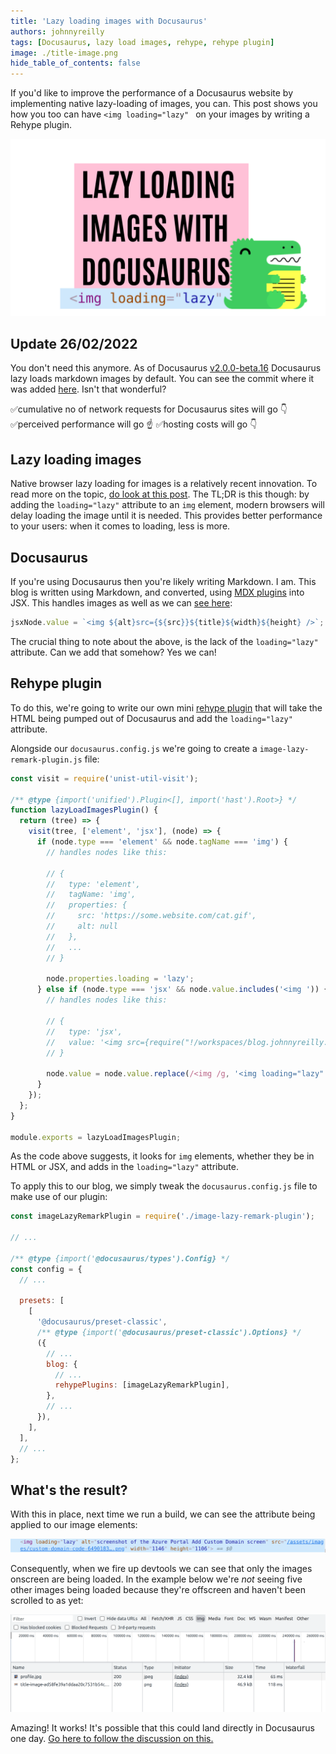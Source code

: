 ```yaml
---
title: 'Lazy loading images with Docusaurus'
authors: johnnyreilly
tags: [Docusaurus, lazy load images, rehype, rehype plugin]
image: ./title-image.png
hide_table_of_contents: false
---
```


If you'd like to improve the performance of a Docusaurus website by implementing native lazy-loading of images, you can. This post shows you how you too can have `<img loading="lazy" ` on your images by writing a Rehype plugin.

![title image reading "Lazy loading images with Docusaurus" with a Docusaurus logo and an image that reads `<img loading="lazy" `](title-image.png)

## Update 26/02/2022

You don't need this anymore. As of Docusaurus [v2.0.0-beta.16](https://github.com/facebook/docusaurus/releases/tag/v2.0.0-beta.16) Docusaurus lazy loads markdown images by default. You can see the commit where it was added [here](https://github.com/facebook/docusaurus/pull/6598). Isn't that wonderful?

✅cumulative no of network requests for Docusaurus sites will go 👇
✅perceived performance will go ☝️
✅hosting costs will go 👇

## Lazy loading images

Native browser lazy loading for images is a relatively recent innovation. To read more on the topic, [do look at this post](https://web.dev/browser-level-image-lazy-loading/). The TL;DR is this though: by adding the `loading="lazy"` attribute to an `img` element, modern browsers will delay loading the image until it is needed. This provides better performance to your users: when it comes to loading, less is more.

## Docusaurus

If you're using Docusaurus then you're likely writing Markdown. I am. This blog is written using Markdown, and converted, using [MDX plugins](https://docusaurus.io/docs/next/markdown-features/plugins) into JSX. This handles images as well as we can [see here](https://github.com/facebook/docusaurus/blob/6ec0db4722cbf988fd5280a4442223637c2de8d7/packages/docusaurus-mdx-loader/src/remark/transformImage/index.ts#L79):

```ts
jsxNode.value = `<img ${alt}src={${src}}${title}${width}${height} />`;
```

The crucial thing to note about the above, is the lack of the `loading="lazy"` attribute. Can we add that somehow? Yes we can!

## Rehype plugin

To do this, we're going to write our own mini [rehype plugin](https://github.com/rehypejs) that will take the HTML being pumped out of Docusaurus and add the `loading="lazy"` attribute.

Alongside our `docusaurus.config.js` we're going to create a `image-lazy-remark-plugin.js` file:

```js
const visit = require('unist-util-visit');

/** @type {import('unified').Plugin<[], import('hast').Root>} */
function lazyLoadImagesPlugin() {
  return (tree) => {
    visit(tree, ['element', 'jsx'], (node) => {
      if (node.type === 'element' && node.tagName === 'img') {
        // handles nodes like this:

        // {
        //   type: 'element',
        //   tagName: 'img',
        //   properties: {
        //     src: 'https://some.website.com/cat.gif',
        //     alt: null
        //   },
        //   ...
        // }

        node.properties.loading = 'lazy';
      } else if (node.type === 'jsx' && node.value.includes('<img ')) {
        // handles nodes like this:

        // {
        //   type: 'jsx',
        //   value: '<img src={require("!/workspaces/blog.johnnyreilly.com/blog-website/node_modules/url-loader/dist/cjs.js?limit=10000&name=assets/images/[name]-[hash].[ext]&fallback=/workspaces/blog.johnnyreilly.com/blog-website/node_modules/file-loader/dist/cjs.js!./bower-with-the-long-paths.png").default} width="640" height="497" />'
        // }

        node.value = node.value.replace(/<img /g, '<img loading="lazy" ');
      }
    });
  };
}

module.exports = lazyLoadImagesPlugin;
```

As the code above suggests, it looks for `img` elements, whether they be in HTML or JSX, and adds in the `loading="lazy"` attribute.

To apply this to our blog, we simply tweak the `docusaurus.config.js` file to make use of our plugin:

```js
const imageLazyRemarkPlugin = require('./image-lazy-remark-plugin');

// ...

/** @type {import('@docusaurus/types').Config} */
const config = {
  // ...

  presets: [
    [
      '@docusaurus/preset-classic',
      /** @type {import('@docusaurus/preset-classic').Options} */
      ({
        // ...
        blog: {
          // ...
          rehypePlugins: [imageLazyRemarkPlugin],
        },
        // ...
      }),
    ],
  ],
  // ...
};
```

## What's the result?

With this in place, next time we run a build, we can see the attribute being applied to our image elements:

![screenshot of an img element with the loading="lazy" attribute set](screenshot-of-img-loading-lazy-element.png)

Consequently, when we fire up devtools we can see that only the images onscreen are being loaded. In the example below we're _not_ seeing five other images being loaded because they're offscreen and haven't been scrolled to as yet:

![screenshot of chrome devtools showing only two images being loaded - the ones that are on the screen](screenshot-of-chrome-devtools-showing-only-onscreen-images-loaded.png)

Amazing! It works! It's possible that this could land directly in Docusaurus one day. [Go here to follow the discussion on this.](https://docusaurus.io/feature-requests/p/lazy-loading-images-in-blog-posts-by-default)
